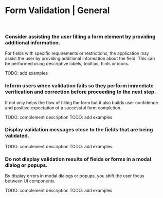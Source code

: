 # Form Validation | General

<br>


### Consider assisting the user filling a form element by providing additional information.

For fields with specific requirements or restrictions, the application may assist the user by providing additional information about the field. This can be performed using descriptive
labels, tooltips, hints or icons.

TODO: add examples
<br>


### Inform users when validation fails so they perform immediate verification and correction before proceeding to the next step.

It not only helps the flow of filling the form but it also builds user confidence and positive expectation of a successful form completion.

TODO: complement description
TODO: add examples
<br>


### Display validation messages close to the fields that are being validated.

TODO: complement description
TODO: add examples
<br>


### Do not display validation results of fields or forms in a modal dialog or popups.

By display errors in modal dialogs or popups, you shift the user focus between UI components.

TODO: complement description
TODO: add examples
<br>

